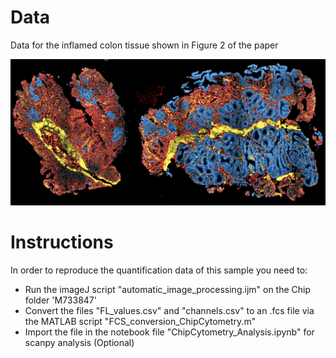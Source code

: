 # Data
Data for the inflamed colon tissue shown in Figure 2 of the paper

![Image of Biopsy](https://github.com/SebastianJarosch/ChipCytometry-Image-Processing/blob/master/img/Biopsy_1.png)

# Instructions
In order to reproduce the quantification data of this sample you need to:
* Run the imageJ script "automatic_image_processing.ijm" on the Chip folder 'M733847'
* Convert the files "FL_values.csv" and "channels.csv" to an .fcs file via the MATLAB script "FCS_conversion_ChipCytometry.m"
* Import the file in the notebook file "ChipCytometry_Analysis.ipynb" for scanpy analysis (Optional) 

